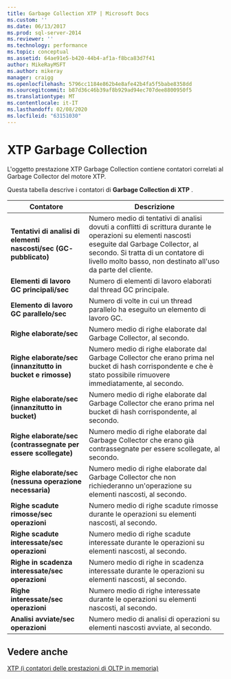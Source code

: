 ```yaml
---
title: Garbage Collection XTP | Microsoft Docs
ms.custom: ''
ms.date: 06/13/2017
ms.prod: sql-server-2014
ms.reviewer: ''
ms.technology: performance
ms.topic: conceptual
ms.assetid: 64ae91e5-b420-44b4-af1a-f8bca83d7f41
author: MikeRayMSFT
ms.author: mikeray
manager: craigg
ms.openlocfilehash: 5796cc1184e862b4e8afe42b4fa5f5babe8358dd
ms.sourcegitcommit: b87d36c46b39af8b929ad94ec707dee8800950f5
ms.translationtype: MT
ms.contentlocale: it-IT
ms.lasthandoff: 02/08/2020
ms.locfileid: "63151030"
---
```

# <a name="xtp-garbage-collection"></a>XTP Garbage Collection
  L'oggetto prestazione XTP Garbage Collection contiene contatori correlati al Garbage Collector del motore XTP.  
  
 Questa tabella descrive i contatori di **Garbage Collection di XTP** .  
  
|Contatore|Descrizione|  
|-------------|-----------------|  
|**Tentativi di analisi di elementi nascosti/sec (GC- pubblicato)**|Numero medio di tentativi di analisi dovuti a conflitti di scrittura durante le operazioni su elementi nascosti eseguite dal Garbage Collector, al secondo. Si tratta di un contatore di livello molto basso, non destinato all'uso da parte del cliente.|  
|**Elementi di lavoro GC principali/sec**|Numero di elementi di lavoro elaborati dal thread GC principale.|  
|**Elemento di lavoro GC parallelo/sec**|Numero di volte in cui un thread parallelo ha eseguito un elemento di lavoro GC.|  
|**Righe elaborate/sec**|Numero medio di righe elaborate dal Garbage Collector, al secondo.|  
|**Righe elaborate/sec (innanzitutto in bucket e rimosse)**|Numero medio di righe elaborate dal Garbage Collector che erano prima nel bucket di hash corrispondente e che è stato possibile rimuovere immediatamente, al secondo.|  
|**Righe elaborate/sec (innanzitutto in bucket)**|Numero medio di righe elaborate dal Garbage Collector che erano prima nel bucket di hash corrispondente, al secondo.|  
|**Righe elaborate/sec (contrassegnate per essere scollegate)**|Numero medio di righe elaborate dal Garbage Collector che erano già contrassegnate per essere scollegate, al secondo.|  
|**Righe elaborate/sec (nessuna operazione necessaria)**|Numero medio di righe elaborate dal Garbage Collector che non richiederanno un'operazione su elementi nascosti, al secondo.|  
|**Righe scadute rimosse/sec operazioni**|Numero medio di righe scadute rimosse durante le operazioni su elementi nascosti, al secondo.|  
|**Righe scadute interessate/sec operazioni**|Numero medio di righe scadute interessate durante le operazioni su elementi nascosti, al secondo.|  
|**Righe in scadenza interessate/sec operazioni**|Numero medio di righe in scadenza interessate durante le operazioni su elementi nascosti, al secondo.|  
|**Righe interessate/sec operazioni**|Numero medio di righe interessate durante le operazioni su elementi nascosti, al secondo.|  
|**Analisi avviate/sec operazioni**|Numero medio di analisi di operazioni su elementi nascosti avviate, al secondo.|  
  
## <a name="see-also"></a>Vedere anche  
 [XTP &#40;i contatori delle prestazioni di OLTP in memoria&#41;](../../integration-services/performance/performance-counters.md)  
  
  
